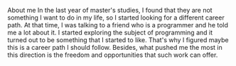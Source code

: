 About me
In the last year of master's studies, I found that they are not something I want to do in my life, so I started looking for a different career path. At that time, I was talking to a friend who is a programmer and he told me a lot about it. I started exploring the subject of programming and it turned out to be something that I started to like. That's why I figured maybe this is a career path I should follow. Besides, what pushed me the most in this direction is the freedom and opportunities that such work can offer.
